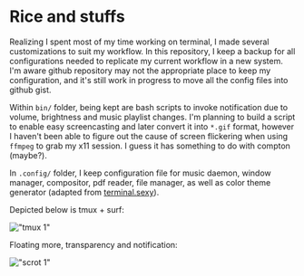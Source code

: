# Rice and stuffs

Realizing I spent most of my time working on terminal, I made several
customizations to suit my workflow. In this repository, I keep a backup for all
configurations needed to replicate my current workflow in a new system. I'm
aware github repository may not the appropriate place to keep my configuration,
and it's still work in progress to move all the config files into github gist.

Within `bin/` folder, being kept are bash scripts to invoke notification due to
volume, brightness and music playlist changes. I'm planning to build a script to
enable easy screencasting and later convert it into `*.gif` format, however
I haven't been able to figure out the cause of screen flickering when using
`ffmpeg` to grab my x11 session. I guess it has something to do with compton
(maybe?).

In `.config/` folder, I keep configuration file for music daemon, window
manager, compositor, pdf reader, file manager, as well as color theme generator
(adapted from [terminal.sexy](http://terminal.sexy)).

Depicted below is tmux + surf:

!["tmux 1"](https://i.imgur.com/SSQtrJG.png)

Floating more, transparency and notification:

!["scrot 1"](https://i.imgur.com/xdWv3wW.png)
